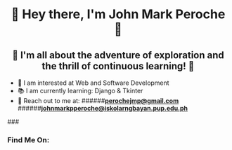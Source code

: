 <h1 align ="center"> 👋 Hey there, I'm John Mark Peroche 👋 </h1>
<h2 align ="center"> 🚀 I'm all about the adventure of exploration and the thrill of continuous learning! 🚀</h2>

- 🔎 I am interested at Web and Software Development 
- 📚 I am currently learning: Django & Tkinter
- 📧 Reach out to me at:
######**perochejmp@gmail.com**
######**johnmarkpperoche@iskolarngbayan.pup.edu.ph**


###<h3 align="left">Find Me On:</h3>
